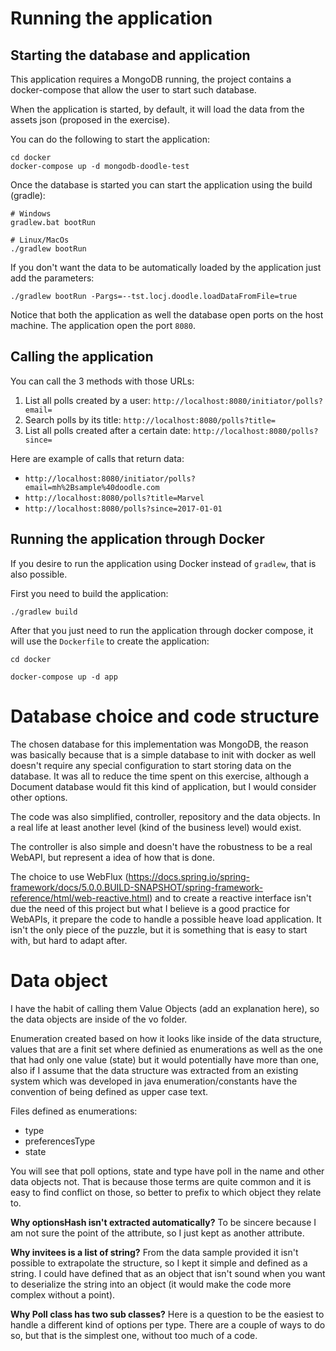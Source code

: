 # Running the application

## Starting the database and application

This application requires a MongoDB running, the project contains a docker-compose that allow the 
user to start such database.

When the application is started, by default, it will load the data from the assets json (proposed
in the exercise).

You can do the following to start the application:
```
cd docker
docker-compose up -d mongodb-doodle-test
```

Once the database is started you can start the application using the build (gradle):
```
# Windows
gradlew.bat bootRun

# Linux/MacOs
./gradlew bootRun
```

If you don't want the data to be automatically loaded by the application just add the parameters:
```
./gradlew bootRun -Pargs=--tst.locj.doodle.loadDataFromFile=true
```

Notice that both the application as well the database open ports on the host machine. The application
open the port `8080`.

## Calling the application

You can call the 3 methods with those URLs:
1. List all polls created by a user: `http://localhost:8080/initiator/polls?email=`
1. Search polls by its title: `http://localhost:8080/polls?title=`
1. List all polls created after a certain date: `http://localhost:8080/polls?since=`

Here are example of calls that return data:
* `http://localhost:8080/initiator/polls?email=mh%2Bsample%40doodle.com`
* `http://localhost:8080/polls?title=Marvel`
* `http://localhost:8080/polls?since=2017-01-01`

## Running the application through Docker
If you desire to run the application using Docker instead of `gradlew`, that is also possible.

First you need to build the application:
```
./gradlew build
```

After that you just need to run the application through docker compose, it will use the `Dockerfile`
to create the application:
```
cd docker

docker-compose up -d app
```

# Database choice and code structure

The chosen database for this implementation was MongoDB, the reason was basically because that is a
simple database to init with docker as well doesn't require any special configuration to start storing
data on the database. It was all to reduce the time spent on this exercise, although a Document database
would fit this kind of application, but I would consider other options.

The code was also simplified, controller, repository and the data objects. In a real life at least
another level (kind of the business level) would exist.

The controller is also simple and doesn't have the robustness to be a real WebAPI, but represent a idea of
how that is done.

The choice to use WebFlux (https://docs.spring.io/spring-framework/docs/5.0.0.BUILD-SNAPSHOT/spring-framework-reference/html/web-reactive.html) 
and to create a reactive interface isn't due the need of this project but what I believe is a good practice for WebAPIs, it prepare
the code to handle a possible heave load application. It isn't the only piece of the puzzle, but it
is something that is easy to start with, but hard to adapt after.  
 
# Data object

I have the habit of calling them Value Objects (add an explanation here), so the data objects are 
inside of the vo folder.  
 
Enumeration created based on how it looks like inside of the data structure, values that are a finit
set where definied as enumerations as well as the one that had only one value (state) but it would
potentially have more than one, also if I assume that the data structure was extracted from an
existing system which was developed in java enumeration/constants have the convention of being defined as
upper case text.
  
Files defined as enumerations:
* type
* preferencesType
* state

You will see that poll options, state and type have poll in the name and other data objects not. That is because
those terms are quite common and it is easy to find conflict on those, so better to prefix to which
object they relate to.

**Why optionsHash isn't extracted automatically?**
To be sincere because I am not sure the point of the attribute, so I just kept as another attribute.

**Why invitees is a list of string?**
From the data sample provided it isn't possible to extrapolate the structure, so I kept it simple and defined as a string. I could have defined that as an object that isn't sound when you want to deserialize the string into an object (it would make the code more complex without a point).

**Why Poll class has two sub classes?**
Here is a question to be the easiest to handle a different kind of options per type. There are a couple of ways
to do so, but that is the simplest one, without too much of a code.